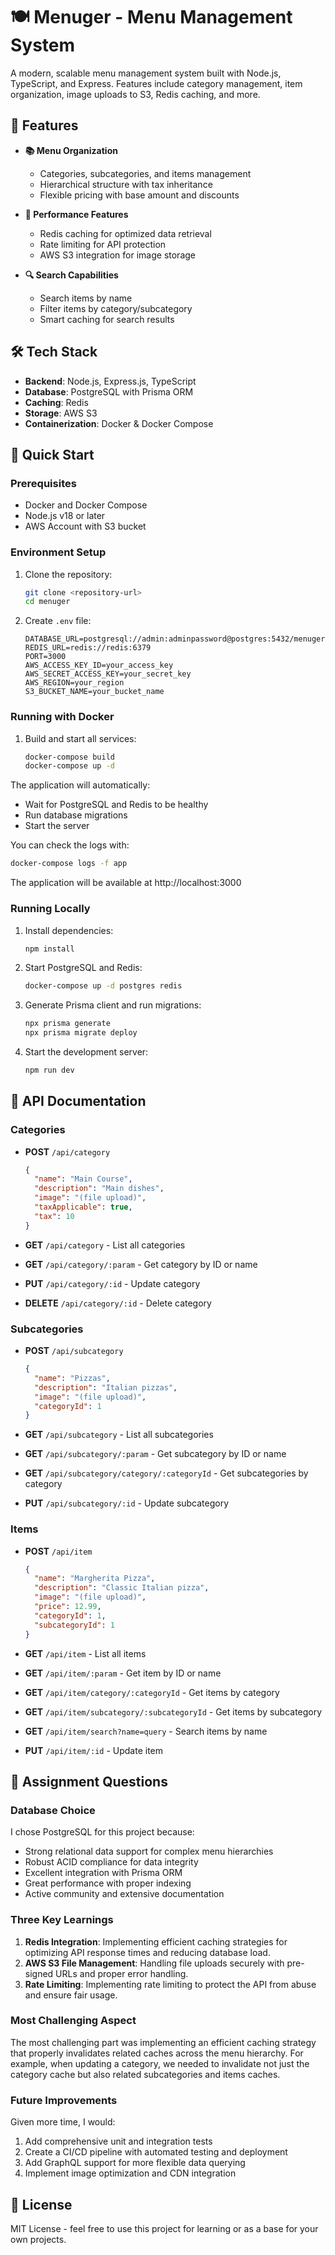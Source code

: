 # 🍽️ Menuger - Menu Management System

A modern, scalable menu management system built with Node.js, TypeScript, and Express. Features include category management, item organization, image uploads to S3, Redis caching, and more.

## 🌟 Features

- **📚 Menu Organization**
  - Categories, subcategories, and items management
  - Hierarchical structure with tax inheritance
  - Flexible pricing with base amount and discounts

- **🚀 Performance Features**
  - Redis caching for optimized data retrieval
  - Rate limiting for API protection
  - AWS S3 integration for image storage

- **🔍 Search Capabilities**
  - Search items by name
  - Filter items by category/subcategory
  - Smart caching for search results

## 🛠️ Tech Stack

- **Backend**: Node.js, Express.js, TypeScript
- **Database**: PostgreSQL with Prisma ORM
- **Caching**: Redis
- **Storage**: AWS S3
- **Containerization**: Docker & Docker Compose

## 🚀 Quick Start

### Prerequisites

- Docker and Docker Compose
- Node.js v18 or later
- AWS Account with S3 bucket

### Environment Setup

1. Clone the repository:
   ```bash
   git clone <repository-url>
   cd menuger
   ```

2. Create `.env` file:
   ```env
   DATABASE_URL=postgresql://admin:adminpassword@postgres:5432/menuger
   REDIS_URL=redis://redis:6379
   PORT=3000
   AWS_ACCESS_KEY_ID=your_access_key
   AWS_SECRET_ACCESS_KEY=your_secret_key
   AWS_REGION=your_region
   S3_BUCKET_NAME=your_bucket_name
   ```

### Running with Docker

1. Build and start all services:
   ```bash
   docker-compose build
   docker-compose up -d
   ```

The application will automatically:
- Wait for PostgreSQL and Redis to be healthy
- Run database migrations
- Start the server

You can check the logs with:
```bash
docker-compose logs -f app
```

The application will be available at http://localhost:3000

### Running Locally

1. Install dependencies:
   ```bash
   npm install
   ```

2. Start PostgreSQL and Redis:
   ```bash
   docker-compose up -d postgres redis
   ```

3. Generate Prisma client and run migrations:
   ```bash
   npx prisma generate
   npx prisma migrate deploy
   ```

4. Start the development server:
   ```bash
   npm run dev
   ```

## 📝 API Documentation

### Categories

- **POST** `/api/category`
  ```json
  {
    "name": "Main Course",
    "description": "Main dishes",
    "image": "(file upload)",
    "taxApplicable": true,
    "tax": 10
  }
  ```

- **GET** `/api/category` - List all categories
- **GET** `/api/category/:param` - Get category by ID or name
- **PUT** `/api/category/:id` - Update category
- **DELETE** `/api/category/:id` - Delete category

### Subcategories

- **POST** `/api/subcategory`
  ```json
  {
    "name": "Pizzas",
    "description": "Italian pizzas",
    "image": "(file upload)",
    "categoryId": 1
  }
  ```

- **GET** `/api/subcategory` - List all subcategories
- **GET** `/api/subcategory/:param` - Get subcategory by ID or name
- **GET** `/api/subcategory/category/:categoryId` - Get subcategories by category
- **PUT** `/api/subcategory/:id` - Update subcategory

### Items

- **POST** `/api/item`
  ```json
  {
    "name": "Margherita Pizza",
    "description": "Classic Italian pizza",
    "image": "(file upload)",
    "price": 12.99,
    "categoryId": 1,
    "subcategoryId": 1
  }
  ```

- **GET** `/api/item` - List all items
- **GET** `/api/item/:param` - Get item by ID or name
- **GET** `/api/item/category/:categoryId` - Get items by category
- **GET** `/api/item/subcategory/:subcategoryId` - Get items by subcategory
- **GET** `/api/item/search?name=query` - Search items by name
- **PUT** `/api/item/:id` - Update item

## 🤔 Assignment Questions

### Database Choice
I chose PostgreSQL for this project because:
- Strong relational data support for complex menu hierarchies
- Robust ACID compliance for data integrity
- Excellent integration with Prisma ORM
- Great performance with proper indexing
- Active community and extensive documentation

### Three Key Learnings
1. **Redis Integration**: Implementing efficient caching strategies for optimizing API response times and reducing database load.
2. **AWS S3 File Management**: Handling file uploads securely with pre-signed URLs and proper error handling.
3. **Rate Limiting**: Implementing rate limiting to protect the API from abuse and ensure fair usage.

### Most Challenging Aspect
The most challenging part was implementing an efficient caching strategy that properly invalidates related caches across the menu hierarchy. For example, when updating a category, we needed to invalidate not just the category cache but also related subcategories and items caches.

### Future Improvements
Given more time, I would:
1. Add comprehensive unit and integration tests
2. Create a CI/CD pipeline with automated testing and deployment
3. Add GraphQL support for more flexible data querying
4. Implement image optimization and CDN integration

## 📄 License

MIT License - feel free to use this project for learning or as a base for your own projects.


